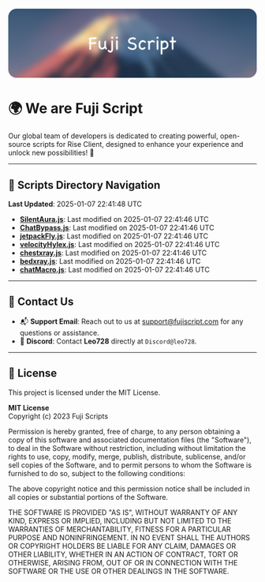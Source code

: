 ![Banner](.github/b.webp)

# 🌍 **We are Fuji Script**

Our global team of developers is dedicated to creating powerful, open-source scripts for Rise Client, designed to enhance your experience and unlock new possibilities! 🌟

---
<!-- SCRIPTS_NAVIGATION_START -->
## 📂 **Scripts Directory Navigation**

**Last Updated**: 2025-01-07 22:41:48 UTC

- **[SilentAura.js](scripts/SilentAura.js)**: Last modified on 2025-01-07 22:41:46 UTC
- **[ChatBypass.js](scripts/ChatBypass.js)**: Last modified on 2025-01-07 22:41:46 UTC
- **[jetpackFly.js](scripts/jetpackFly.js)**: Last modified on 2025-01-07 22:41:46 UTC
- **[velocityHylex.js](scripts/velocityHylex.js)**: Last modified on 2025-01-07 22:41:46 UTC
- **[chestxray.js](scripts/chestxray.js)**: Last modified on 2025-01-07 22:41:46 UTC
- **[bedxray.js](scripts/bedxray.js)**: Last modified on 2025-01-07 22:41:46 UTC
- **[chatMacro.js](scripts/chatMacro.js)**: Last modified on 2025-01-07 22:41:46 UTC

<!-- SCRIPTS_NAVIGATION_END -->

---

## 💬 **Contact Us**  
- 📬 **Support Email**: Reach out to us at [support@fujiscript.com](mailto:support@fujiscript.com) for any questions or assistance.  
- 💬 **Discord**: Contact **Leo728** directly at `Discord@leo728`.

---

## 📜 **License**

This project is licensed under the MIT License.  

**MIT License**  
Copyright (c) 2023 Fuji Scripts  

Permission is hereby granted, free of charge, to any person obtaining a copy of this software and associated documentation files (the "Software"), to deal in the Software without restriction, including without limitation the rights to use, copy, modify, merge, publish, distribute, sublicense, and/or sell copies of the Software, and to permit persons to whom the Software is furnished to do so, subject to the following conditions:  

The above copyright notice and this permission notice shall be included in all copies or substantial portions of the Software.  

THE SOFTWARE IS PROVIDED "AS IS", WITHOUT WARRANTY OF ANY KIND, EXPRESS OR IMPLIED, INCLUDING BUT NOT LIMITED TO THE WARRANTIES OF MERCHANTABILITY, FITNESS FOR A PARTICULAR PURPOSE AND NONINFRINGEMENT. IN NO EVENT SHALL THE AUTHORS OR COPYRIGHT HOLDERS BE LIABLE FOR ANY CLAIM, DAMAGES OR OTHER LIABILITY, WHETHER IN AN ACTION OF CONTRACT, TORT OR OTHERWISE, ARISING FROM, OUT OF OR IN CONNECTION WITH THE SOFTWARE OR THE USE OR OTHER DEALINGS IN THE SOFTWARE.  
